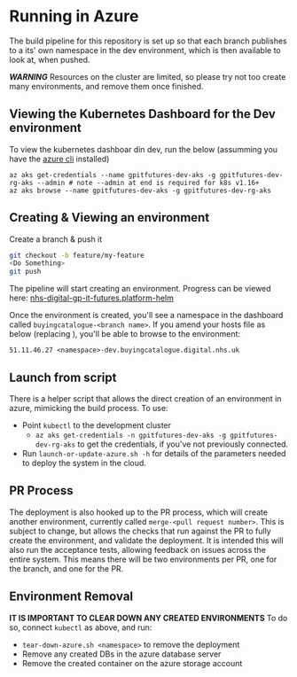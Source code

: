 # Running in Azure

The build pipeline for this repository is set up so that each branch publishes to a its' own namespace in the dev environment, which is then available to look at, when pushed.

*****WARNING*****
Resources on the cluster are limited, so please try not too create many environments, and remove them once finished.

## Viewing the Kubernetes Dashboard for the Dev environment

To view the kubernetes dashboar din dev, run the below (assumming you have the [azure cli](https://docs.microsoft.com/en-us/cli/azure/install-azure-cli?view=azure-cli-latest) installed)

```PS
az aks get-credentials --name gpitfutures-dev-aks -g gpitfutures-dev-rg-aks --admin # note --admin at end is required for k8s v1.16+
az aks browse --name gpitfutures-dev-aks -g gpitfutures-dev-rg-aks
```

## Creating & Viewing an environment

Create a branch & push it

```bash
git checkout -b feature/my-feature
<Do Something>
git push
```

The pipeline will start creating an environment. Progress can be viewed here: [nhs-digital-gp-it-futures.platform-helm](https://buyingcatalog.visualstudio.com/Buying%20Catalogue/_build?definitionId=75&_a=summary)

Once the environment is created, you'll see a namespace in the dashboard called `buyingcatalogue-<branch name>`.
If you amend your hosts file as below (replacing <namespace>), you'll be able to browse to the environment:

```text
51.11.46.27 <namespace>-dev.buyingcatalogue.digital.nhs.uk
```

## Launch from script

There is a helper script that allows the direct creation of an environment in azure, mimicking the build process. To use:

- Point `kubectl` to the development cluster 
  - `az aks get-credentials -n gpitfutures-dev-aks -g gpitfutures-dev-rg-aks` to get the credentials, if you've not previously connected.
- Run `launch-or-update-azure.sh -h` for details of the parameters needed to deploy the system in the cloud. 

## PR Process

The deployment is also hooked up to the PR process, which will create another environment, currently called `merge-<pull request number>`. This is subject to change, but allows the checks that run against the PR to fully create the environment, and validate the deployment. It is intended this will also run the acceptance tests, allowing feedback on issues across the entire system. This means there will be two environments per PR, one for the branch, and one for the PR.

## Environment Removal

**IT IS IMPORTANT TO CLEAR DOWN ANY CREATED ENVIRONMENTS**
To do so, connect `kubectl` as above, and run:

- `tear-down-azure.sh <namespace>` to remove the deployment
- Remove any created DBs in the azure database server
- Remove the created container on the azure storage account